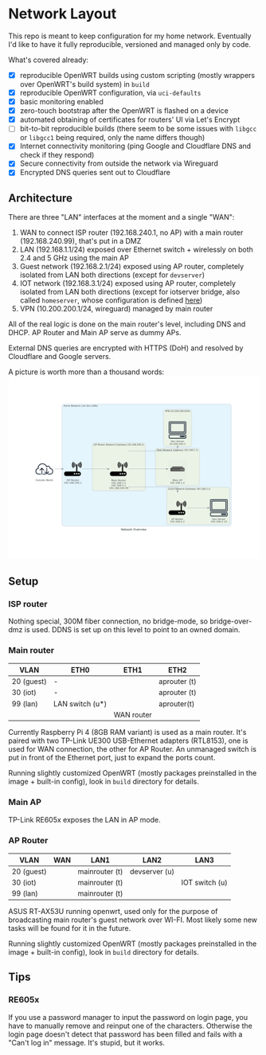 # Network Layout

This repo is meant to keep configuration for my home network.
Eventually I'd like to have it fully reproducible, versioned and managed only by code.

What's covered already:

- [x] reproducible OpenWRT builds using custom scripting (mostly wrappers over OpenWRT's build system) in `build`
- [x] reproducible OpenWRT configuration, via `uci-defaults`
- [x] basic monitoring enabled
- [x] zero-touch bootstrap after the OpenWRT is flashed on a device
- [x] automated obtaining of certificates for routers' UI via Let's Encrypt
- [ ] bit-to-bit reproducible builds (there seem to be some issues with `libgcc` or `libgcc1` being required, only the name differs though)
- [x] Internet connectivity monitoring (ping Google and Cloudflare DNS and check if they respond)
- [x] Secure connectivity from outside the network via Wireguard
- [x] Encrypted DNS queries sent out to Cloudflare

## Architecture

There are three "LAN" interfaces at the moment and a single "WAN":

1. WAN to connect ISP router (192.168.240.1, no AP) with a main router (192.168.240.99), that's put in a DMZ
2. LAN (192.168.1.1/24) exposed over Ethernet switch + wirelessly on both 2.4 and 5 GHz using the main AP
3. Guest network (192.168.2.1/24) exposed using AP router, completely isolated from LAN both directions (except for `devserver`)
4. IOT network (192.168.3.1/24) exposed using AP router, completely isolated from LAN both directions (except for iotserver bridge, also called `homeserver`, whose configuration is defined [here](https://github.com/dezeroku/home_server))
5. VPN (10.200.200.1/24, wireguard) managed by main router

All of the real logic is done on the main router's level, including DNS and DHCP.
AP Router and Main AP serve as dummy APs.

External DNS queries are encrypted with HTTPS (DoH) and resolved by Cloudflare and Google servers.

A picture is worth more than a thousand words:
![Network Overview](docs/diagrams/created/network_overview.png?raw=true "Network Overview")

## Setup

### ISP router

Nothing special, 300M fiber connection, no bridge-mode, so bridge-over-dmz is used.
DDNS is set up on this level to point to an owned domain.

### Main router

| VLAN       | ETH0             | ETH1       | ETH2         |
| ---------- | ---------------- | ---------- | ------------ |
| 20 (guest) | -                |            | aprouter (t) |
| 30 (iot)   | -                |            | aprouter (t) |
| 99 (lan)   | LAN switch (u\*) |            | aprouter(t)  |
|            |                  | WAN router |              |

Currently Raspberry Pi 4 (8GB RAM variant) is used as a main router.
It's paired with two TP-Link UE300 USB-Ethernet adapters (RTL8153), one is used for WAN connection, the other for AP Router.
An unmanaged switch is put in front of the Ethernet port, just to expand the ports count.

Running slightly customized OpenWRT (mostly packages preinstalled in the image + built-in config), look in `build` directory for details.

### Main AP

TP-Link RE605x exposes the LAN in AP mode.

### AP Router

| VLAN       | WAN | LAN1           | LAN2          | LAN3           |
| ---------- | --- | -------------- | ------------- | -------------- |
| 20 (guest) |     | mainrouter (t) | devserver (u) |                |
| 30 (iot)   |     | mainrouter (t) |               | IOT switch (u) |
| 99 (lan)   |     | mainrouter (t) |               |                |

ASUS RT-AX53U running openwrt, used only for the purpose of broadcasting main router's guest network over WI-FI.
Most likely some new tasks will be found for it in the future.

Running slightly customized OpenWRT (mostly packages preinstalled in the image + built-in config), look in `build` directory for details.

## Tips

### RE605x

If you use a password manager to input the password on login page, you have to manually remove and reinput one of the characters.
Otherwise the login page doesn't detect that password has been filled and fails with a "Can't log in" message.
It's stupid, but it works.
